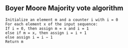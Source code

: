## Boyer Moore Majority vote algorithm
```
Initialize an element m and a counter i with i = 0
For each element x of the input sequence:
If i = 0, then assign m = x and i = 1
else if m = x, then assign i = i + 1
else assign i = i − 1
Return m
```
